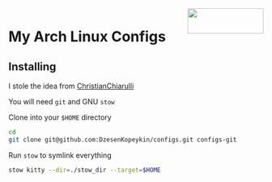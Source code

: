 <img width=150 height=50 align=right src="https://archlinux.org/static/logos/archlinux-logo-dark-90dpi.ebdee92a15b3.png">

# My Arch Linux Configs

## Installing

I stole the idea from [ChristianChiarulli](https://github.com/ChristianChiarulli/Machfiles)

You will need `git` and GNU `stow`

Clone into your `$HOME` directory

```bash
cd
git clone git@github.com:DzesenKopeykin/configs.git configs-git
```

Run `stow` to symlink everything

```bash
stow kitty --dir=./stow_dir --target=$HOME
```

